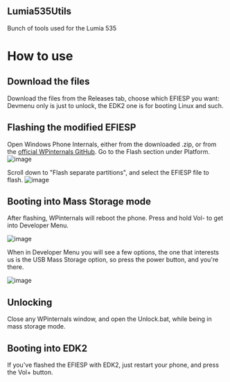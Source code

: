 ## Lumia535Utils
Bunch of tools used for the Lumia 535

# How to use
## Download the files
Download the files from the Releases tab, choose which EFIESP you want: Devmenu only is just to unlock, the EDK2 one is for booting Linux and such.

## Flashing the modified EFIESP
Open Windows Phone Internals, either from the downloaded .zip, or from the [official WPinternals GitHub](https://github.com/ReneLergner/WPinternals).
Go to the Flash section under Platform.
![image](https://github.com/sonic011gamer/Lumia535Utils/blob/main/images/Where_Flash_is.png?raw=true)

Scroll down to "Flash separate partitions", and select the EFIESP file to flash.
![image](https://github.com/sonic011gamer/Lumia535Utils/blob/main/images/Flash.png?raw=true)
## Booting into Mass Storage mode
After flashing, WPinternals will reboot the phone. Press and hold Vol- to get into Developer Menu.

![image](https://github.com/sonic011gamer/Lumia535Utils/blob/main/images/DeveloperMenu.jpg?raw=true)

When in Developer Menu you will see a few options, the one that interests us is the USB Mass Storage option, so press the power button, and you're there.

![image](https://github.com/sonic011gamer/Lumia535Utils/blob/main/images/Mass_Storage.jpg?raw=true)

## Unlocking
Close any WPinternals window, and open the Unlock.bat, while being in mass storage mode.

## Booting into EDK2
If you've flashed the EFIESP with EDK2, just restart your phone, and press the Vol+ button.

